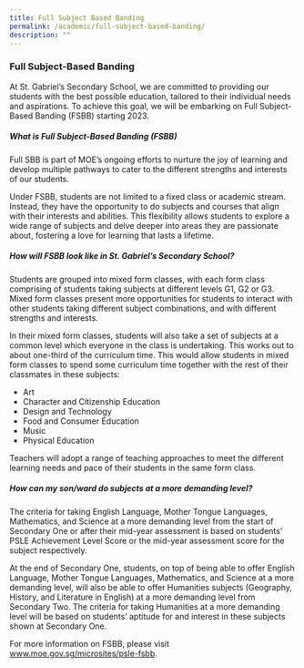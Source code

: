 ```yaml
---
title: Full Subject Based Banding
permalink: /academic/full-subject-based-banding/
description: ""
---
```

### Full Subject-Based Banding
At St. Gabriel’s Secondary School, we are committed to providing our students with the best possible education, tailored to their individual needs and aspirations. To achieve this goal, we will be embarking on Full Subject-Based Banding (FSBB) starting 2023.

##### What is Full Subject-Based Banding (FSBB)

Full SBB is part of MOE’s ongoing efforts to nurture the joy of learning and develop multiple pathways to cater to the different strengths and interests of our students.

Under FSBB, students are not limited to a fixed class or academic stream. Instead, they have the opportunity to do subjects and courses that align with their interests and abilities. This flexibility allows students to explore a wide range of subjects and delve deeper into areas they are passionate about, fostering a love for learning that lasts a lifetime.


##### How will FSBB look like in St. Gabriel’s Secondary School?

Students are grouped into mixed form classes, with each form class comprising of students taking subjects at different levels G1, G2 or G3. Mixed form classes present more opportunities for students to interact with other students taking different subject combinations, and with different strengths and interests.

In their mixed form classes, students will also take a set of subjects at a common level which everyone in the class is undertaking. This works out to about one-third of the curriculum time. This would allow students in mixed form classes to spend some curriculum time together with the rest of their classmates in these subjects:

- Art
- Character and Citizenship Education
- Design and Technology
- Food and Consumer Education
- Music
- Physical Education

Teachers will adopt a range of teaching approaches to meet the different learning needs and pace of their students in the same form class.

##### How can my son/ward do subjects at a more demanding level?

The criteria for taking English Language, Mother Tongue Languages, Mathematics, and Science at a more demanding level from the start of Secondary One or after their mid-year assessment is based on students’ PSLE Achievement Level Score or the mid-year assessment score for the subject respectively.

At the end of Secondary One, students, on top of being able to offer English Language, Mother Tongue Languages, Mathematics, and Science at a more demanding level, will also be able to offer Humanities subjects (Geography, History, and Literature in English) at a more demanding level from Secondary Two. The criteria for taking Humanities at a more demanding level will be based on students’ aptitude for and interest in these subjects shown at Secondary One.

For more information on FSBB, please visit www.moe.gov.sg/microsites/psle-fsbb.